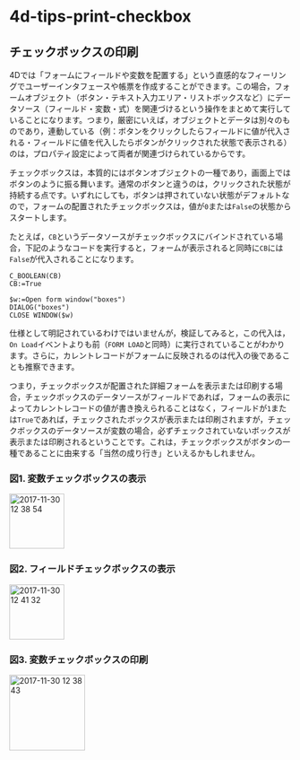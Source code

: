 # 4d-tips-print-checkbox

## チェックボックスの印刷

4Dでは「フォームにフィールドや変数を配置する」という直感的なフィーリングでユーザーインタフェースや帳票を作成することができます。この場合，フォームオブジェクト（ボタン・テキスト入力エリア・リストボックスなど）にデータソース（フィールド・変数・式）を関連づけるという操作をまとめて実行していることになります。つまり，厳密にいえば，オブジェクトとデータは別々のものであり，連動している（例：ボタンをクリックしたらフィールドに値が代入される・フィールドに値を代入したらボタンがクリックされた状態で表示される）のは，プロパティ設定によって両者が関連づけられているからです。

チェックボックスは，本質的にはボタンオブジェクトの一種であり，画面上ではボタンのように振る舞います。通常のボタンと違うのは，クリックされた状態が持続する点です。いずれにしても，ボタンは押されていない状態がデフォルトなので，フォームの配置されたチェックボックスは，値が``0``または``False``の状態からスタートします。

たとえば，``CB``というデータソースがチェックボックスにバインドされている場合，下記のようなコードを実行すると，フォームが表示されると同時に``CB``には``False``が代入されることになります。

```
C_BOOLEAN(CB)
CB:=True

$w:=Open form window("boxes")
DIALOG("boxes")
CLOSE WINDOW($w)
```

仕様として明記されているわけではいませんが，検証してみると，この代入は，``On Load``イベントよりも前（``FORM LOAD``と同時）に実行されていることがわかります。さらに，カレントレコードがフォームに反映されるのは代入の後であることも推察できます。

つまり，チェックボックスが配置された詳細フォームを表示または印刷する場合，チェックボックスのデータソースがフィールドであれば，フォームの表示によってカレントレコードの値が書き換えられることはなく，フィールドが``1``または``True``であれば，チェックされたボックスが表示または印刷されますが，チェックボックスのデータソースが変数の場合，必ずチェックされていないボックスが表示または印刷されるということです。これは，チェックボックスがボタンの一種であることに由来する「当然の成り行き」といえるかもしれません。

### 図1. 変数チェックボックスの表示

<img width="98" alt="2017-11-30 12 38 54" src="https://user-images.githubusercontent.com/10509075/33411908-9bde774c-d5cb-11e7-8629-58e46dab8207.png">

### 図2. フィールドチェックボックスの表示

<img width="98" alt="2017-11-30 12 41 32" src="https://user-images.githubusercontent.com/10509075/33411929-d0df8828-d5cb-11e7-9612-ad6b8f9f77c9.png">

### 図3. 変数チェックボックスの印刷

<img width="135" alt="2017-11-30 12 38 43" src="https://user-images.githubusercontent.com/10509075/33411914-b0839c90-d5cb-11e7-9f75-93da4671a334.png">
